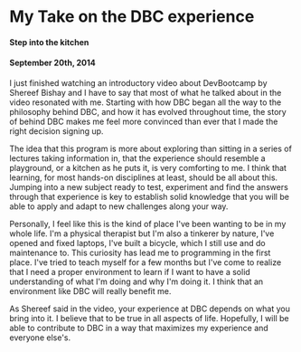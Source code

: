 # My Take on the DBC experience
#### Step into the kitchen
#### September 20th, 2014

I just finished watching an introductory video about DevBootcamp by Shereef Bishay and I have to say that most of what he talked about in the video resonated with me. Starting with how DBC began all the way to the philosophy behind DBC, and how it has evolved throughout time, the story of behind DBC makes me feel more convinced than ever that I made the right decision signing up.

The idea that this program is more about exploring than sitting in a series of lectures taking information in, that the experience should resemble a playground, or a kitchen as he puts it, is very comforting to me. I think that learning, for most hands-on disciplines at least, should be all about this. Jumping into a new subject ready to test, experiment and find the answers through that experience is key to establish solid knowledge that you will be able to apply and adapt to new challenges along your way.

Personally, I feel like this is the kind of place I've been wanting to be in my whole life. I'm a physical therapist but I'm also a tinkerer by nature, I've opened and fixed laptops, I've built a bicycle, which I still use and do maintenance to. This curiosity has lead me to programming in the first place. I've tried to teach myself for a few months but I've come to realize that I need a proper environment to learn if I want to have a solid understanding of what I'm doing and why I'm doing it. I think that an environment like DBC will really benefit me.

As Shereef said in the video, your experience at DBC depends on what you bring into it. I believe that to be true in all aspects of life. Hopefully, I will be able to contribute to DBC in a way that maximizes my experience and everyone else's.


